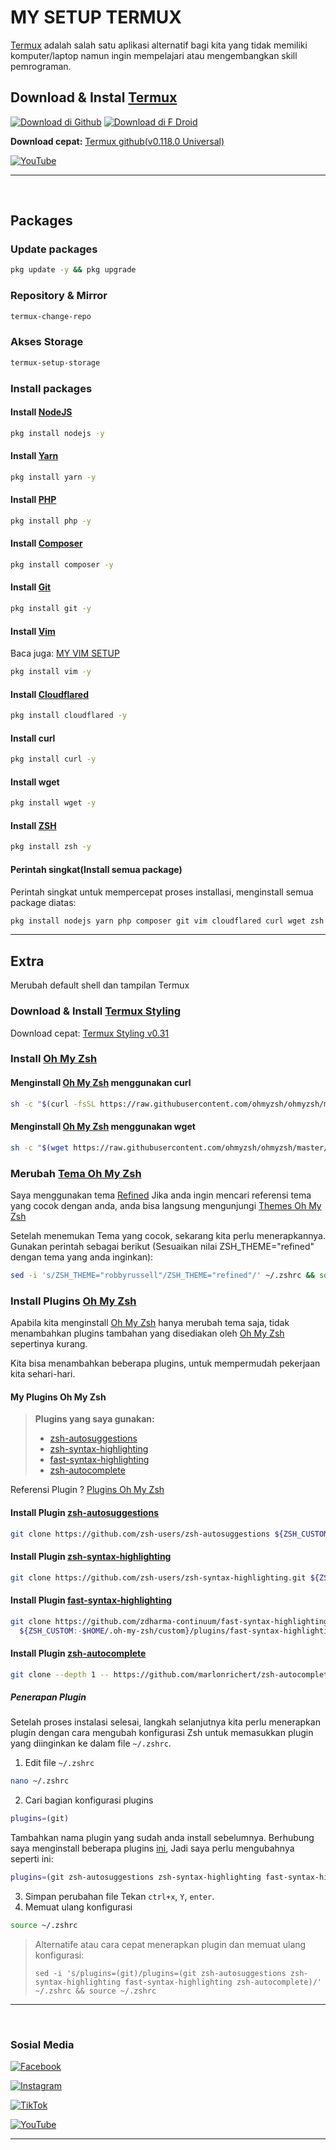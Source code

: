 # MY SETUP TERMUX

[Termux](https://www.termux.dev/en/) adalah salah satu aplikasi alternatif bagi kita yang tidak memiliki komputer/laptop namun ingin mempelajari atau mengembangkan skill pemrograman.

## Download & Instal [Termux](https://www.termux.dev/en/)

[![Download di Github](https://img.shields.io/badge/github-%23121011.svg?style=for-the-badge&logo=github&logoColor=white)](https://github.com/termux/termux-app#github)
[![Download di F Droid](https://img.shields.io/badge/F_Droid-1976D2?style=for-the-badge&logo=f-droid&logoColor=white)](https://f-droid.org/en/packages/com.termux/)

**Download cepat:** [Termux github(v0.118.0 Universal)](https://github.com/termux/termux-app/releases/download/v0.118.0/termux-app_v0.118.0+github-debug_universal.apk)

[![YouTube](https://img.shields.io/badge/YouTube-%23FF0000.svg?style=for-the-badge&logo=YouTube&logoColor=white)](https://www.youtube.com/@bayumahadika)

---

&nbsp;

## Packages

### Update packages

```sh
pkg update -y && pkg upgrade
```

### Repository & Mirror

```sh
termux-change-repo
```

### Akses Storage

```sh
termux-setup-storage
```

### Install packages

#### Install [NodeJS](https://nodejs.org/en/download/package-manager#android)

```sh
pkg install nodejs -y
```

#### Install [Yarn](https://classic.yarnpkg.com/lang/en/docs/install/#debian-stable)

```sh
pkg install yarn -y
```

#### Install [PHP](https://www.php.net/manual/en/install.php)

```sh
pkg install php -y
```

#### Install [Composer](https://getcomposer.org/doc/00-intro.md#installation-linux-unix-macos)

```sh
pkg install composer -y
```

#### Install [Git](https://git-scm.com/book/en/v2/Getting-Started-Installing-Git)

```sh
pkg install git -y
```

#### Install [Vim](https://www.vim.org/download.php)

Baca juga: [MY VIM SETUP](https://github.com/bayumahadika/my-vim-setup)

```sh
pkg install vim -y
```

#### Install [Cloudflared](https://developers.cloudflare.com/cloudflare-one/connections/connect-networks/get-started/)

```sh
pkg install cloudflared -y
```

#### Install curl

```sh
pkg install curl -y
```

#### Install wget

```sh
pkg install wget -y
```

#### Install [ZSH](https://github.com/ohmyzsh/ohmyzsh/wiki/Installing-ZSH)

```sh
pkg install zsh -y
```

#### Perintah singkat(Install semua package)

Perintah singkat untuk mempercepat proses installasi, menginstall semua package diatas:

```sh
pkg install nodejs yarn php composer git vim cloudflared curl wget zsh -y
```

---

## Extra

Merubah default shell dan tampilan Termux

### Download & Install [Termux Styling](https://f-droid.org/id/packages/com.termux.styling/)

Download cepat: [Termux Styling v0.31](https://f-droid.org/repo/com.termux.styling_31.apk)

### Install [Oh My Zsh](https://ohmyz.sh/#install)

#### Menginstall [Oh My Zsh](https://ohmyz.sh/#install) menggunakan curl

```sh
sh -c "$(curl -fsSL https://raw.githubusercontent.com/ohmyzsh/ohmyzsh/master/tools/install.sh)"
```

#### Menginstall [Oh My Zsh](https://ohmyz.sh/#install) menggunakan wget

```sh
sh -c "$(wget https://raw.githubusercontent.com/ohmyzsh/ohmyzsh/master/tools/install.sh -O -)"
```

### Merubah [Tema Oh My Zsh](https://github.com/ohmyzsh/ohmyzsh/wiki/Themes)

Saya menggunakan tema [Refined](https://github.com/ohmyzsh/ohmyzsh/wiki/Themes#refined)
Jika anda ingin mencari referensi tema yang cocok dengan anda, anda bisa langsung mengunjungi [Themes Oh My Zsh](https://github.com/ohmyzsh/ohmyzsh/wiki/Themes)

Setelah menemukan Tema yang cocok, sekarang kita perlu menerapkannya.
Gunakan perintah sebagai berikut (Sesuaikan nilai ZSH_THEME="refined" dengan tema yang anda inginkan):

```sh
sed -i 's/ZSH_THEME="robbyrussell"/ZSH_THEME="refined"/' ~/.zshrc && source ~/.zshrc
```

### Install Plugins [Oh My Zsh](https://github.com/ohmyzsh/ohmyzsh/tree/master/plugins)

Apabila kita menginstall [Oh My Zsh](https://ohmyz.sh/) hanya merubah tema saja, tidak menambahkan plugins tambahan yang disediakan oleh [Oh My Zsh](https://ohmyz.sg/) sepertinya kurang.

Kita bisa menambahkan beberapa plugins, untuk mempermudah pekerjaan kita sehari-hari.

#### My Plugins Oh My Zsh

> **Plugins yang saya gunakan:**
>
> - [zsh-autosuggestions](https://github.com/zsh-users/zsh-autosuggestions)
> - [zsh-syntax-highlighting](https://github.com/zsh-users/zsh-syntax-highlighting)
> - [fast-syntax-highlighting](https://github.com/zdharma-continuum/fast-syntax-highlighting)
> - [zsh-autocomplete](https://github.com/marlonrichert/zsh-autocomplete)

Referensi Plugin ? [Plugins Oh My Zsh](https://github.com/ohmyzsh/ohmyzsh/tree/master/plugins)

#### Install Plugin [zsh-autosuggestions](https://github.com/zsh-users/zsh-autosuggestions/blob/master/INSTALL.md)

```sh
git clone https://github.com/zsh-users/zsh-autosuggestions ${ZSH_CUSTOM:-~/.oh-my-zsh/custom}/plugins/zsh-autosuggestions
```

#### Install Plugin [zsh-syntax-highlighting](https://github.com/zsh-users/zsh-syntax-highlighting/blob/master/INSTALL.md)

```sh
git clone https://github.com/zsh-users/zsh-syntax-highlighting.git ${ZSH_CUSTOM:-~/.oh-my-zsh/custom}/plugins/zsh-syntax-highlighting
```

#### Install Plugin [fast-syntax-highlighting](https://github.com/zdharma-continuum/fast-syntax-highlighting#installation)

```sh
git clone https://github.com/zdharma-continuum/fast-syntax-highlighting.git \
  ${ZSH_CUSTOM:-$HOME/.oh-my-zsh/custom}/plugins/fast-syntax-highlighting
```

#### Install Plugin [zsh-autocomplete](https://github.com/marlonrichert/zsh-autocomplete#installing--updating)

```sh
git clone --depth 1 -- https://github.com/marlonrichert/zsh-autocomplete.git $ZSH_CUSTOM/plugins/zsh-autocomplete
```

##### Penerapan Plugin

Setelah proses instalasi selesai, langkah selanjutnya kita perlu menerapkan plugin dengan cara mengubah konfigurasi Zsh untuk memasukkan plugin yang diinginkan ke dalam file `~/.zshrc`.

1. Edit file `~/.zshrc`

```sh
nano ~/.zshrc
```

2. Cari bagian konfigurasi plugins

```sh
plugins=(git)
```

Tambahkan nama plugin yang sudah anda install sebelumnya.
Berhubung saya menginstall beberapa plugins [ini](https://github.com/bayumahadika/my-termux-setup#my-plugins-oh-my-zsh), Jadi saya perlu mengubahnya seperti ini:

```sh
plugins=(git zsh-autosuggestions zsh-syntax-highlighting fast-syntax-highlighting zsh-autocomplete)
```

3. Simpan perubahan file
   Tekan `ctrl+x`, `Y`, `enter`.
4. Memuat ulang konfigurasi

```sh
source ~/.zshrc
```

> Alternatife atau cara cepat menerapkan plugin dan memuat ulang konfigurasi:
>
> `sed -i 's/plugins=(git)/plugins=(git zsh-autosuggestions zsh-syntax-highlighting fast-syntax-highlighting zsh-autocomplete)/' ~/.zshrc && source ~/.zshrc`

---

&nbsp;

### Sosial Media

[![Facebook](https://img.shields.io/badge/Facebook-%231877F2.svg?style=for-the-badge&logo=Facebook&logoColor=white)](https://www.facebook.com/alzzoffc)

[![Instagram](https://img.shields.io/badge/Instagram-%23E4405F.svg?style=for-the-badge&logo=Instagram&logoColor=white)](https://www.instagram.com/alzzoffc)

[![TikTok](https://img.shields.io/badge/TikTok-%23000000.svg?style=for-the-badge&logo=TikTok&logoColor=white)](https://www.tiktok.com/@alzzxiter)

[![YouTube](https://img.shields.io/badge/YouTube-%23FF0000.svg?style=for-the-badge&logo=YouTube&logoColor=white)](https://youtube.com/@ALZZOFFC)

---

&nbsp;
